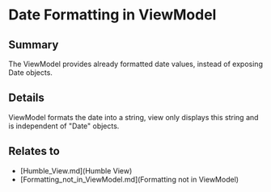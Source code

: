 # Date Formatting in ViewModel

## Summary
The ViewModel provides already formatted date values, instead of exposing Date objects.

## Details
ViewModel formats the date into a string, view only displays this string and is independent of "Date" objects. 


## Relates to

* [Humble_View.md](Humble View)
* [Formatting_not_in_ViewModel.md](Formatting not in ViewModel)
